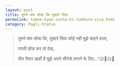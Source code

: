 ```yaml
---
layout: post
title: तुमने क्या सोचा कि तुम्हारे सिवा
permalink: tumne-kyan-socha-ki-tumhare-siva.html
category: Pagli-Status
---
```

> तुमने क्या सोचा कि, तुम्हारे सिवा कोई नही मुझे चाहने वाला,
>
> पगली छोङ कर तो देख, 
>
> मौत तैयार खङी है मुझे अपने सीनेसे लगाने के लिए…”😥🤫😥🤫
